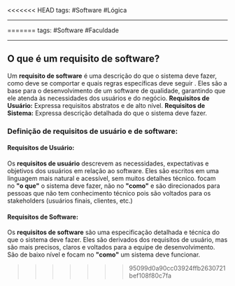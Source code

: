 <<<<<<< HEAD
tags: #Software #Lógica 
___
=======
tags: #Software #Faculdade 
___
## O que é um requisito de software?
Um **requisito de software** é uma descrição do que o sistema deve fazer, como deve se comportar  e quais regras específicas deve seguir . Eles são a base para o desenvolvimento de um software de qualidade, garantindo que ele atenda às necessidades dos usuários e do negócio.
**Requisitos de Usuário:** Expressa requisitos abstratos e de alto nível.
**Requisitos de Sistema:** Expressa descrição detalhada do que o sistema deve fazer.

### Definição de requisitos de usuário e de software:
#### Requisitos de Usuário:
Os **requisitos de usuário** descrevem as necessidades, expectativas e objetivos dos usuários em relação ao software. Eles são escritos em uma linguagem mais natural e acessível, sem muitos detalhes técnico.
focam no **"o que"** o sistema deve fazer, não no **"como"** e são direcionados para pessoas que não tem conhecimento técnico pois são voltados para os stakeholders (usuários finais, clientes, etc.)

#### Requisitos de Software:
Os **requisitos de software** são uma especificação detalhada e técnica do que o sistema deve fazer. Eles são derivados dos requisitos de usuário, mas são mais precisos, claros e voltados para a equipe de desenvolvimento.
São de baixo nível e focam no **"como"** um sistema deve funcionar.
>>>>>>> 95099d0a90cc03924ffb2630721bef108f80c7fa
